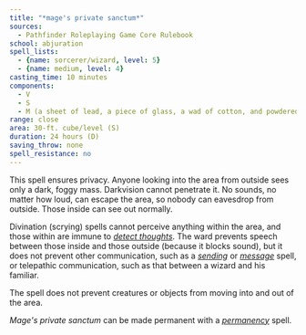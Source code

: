 ```yaml
---
title: "*mage's private sanctum*"
sources:
  - Pathfinder Roleplaying Game Core Rulebook
school: abjuration
spell_lists:
  - {name: sorcerer/wizard, level: 5}
  - {name: medium, level: 4}
casting_time: 10 minutes
components:
  - V
  - S
  - M (a sheet of lead, a piece of glass, a wad of cotton, and powdered chrysolite)
range: close
area: 30-ft. cube/level (S)
duration: 24 hours (D)
saving_throw: none
spell_resistance: no
---
```


This spell ensures privacy. Anyone looking into the area from outside sees only a dark, foggy mass. Darkvision cannot penetrate it. No sounds, no matter how loud, can escape the area, so nobody can eavesdrop from outside. Those inside can see out normally.

Divination (scrying) spells cannot perceive anything within the area, and those within are immune to [*detect thoughts*](/spells/detect-thoughts/). The ward prevents speech between those inside and those outside (because it blocks sound), but it does not prevent other communication, such as a [*sending*](/spell/sending/) or [*message*](/spells/message/) spell, or telepathic communication, such as that between a wizard and his familiar.

The spell does not prevent creatures or objects from moving into and out of the area.

*Mage's private sanctum* can be made permanent with a [*permanency*](/spells/permanency/) spell.

